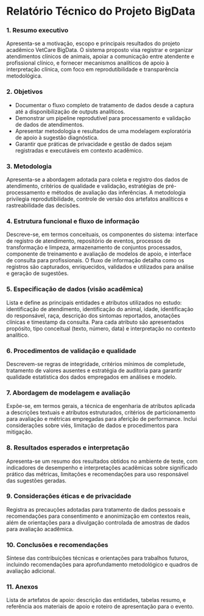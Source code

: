 # Relatório Técnico do Projeto BigData

### 1. Resumo executivo

Apresenta-se a motivação, escopo e principais resultados do projeto acadêmico VetCare BigData. O sistema proposto visa registrar e organizar atendimentos clínicos de animais, apoiar a comunicação entre atendente e profissional clínico, e fornecer mecanismos analíticos de apoio à interpretação clínica, com foco em reprodutibilidade e transparência metodológica.

### 2. Objetivos

- Documentar o fluxo completo de tratamento de dados desde a captura até a disponibilização de outputs analíticos.
- Demonstrar um pipeline reprodutível para processamento e validação de dados de atendimentos.
- Apresentar metodologia e resultados de uma modelagem exploratória de apoio à sugestão diagnóstica.
- Garantir que práticas de privacidade e gestão de dados sejam registradas e executáveis em contexto acadêmico.

### 3. Metodologia

Apresenta-se a abordagem adotada para coleta e registro dos dados de atendimento, critérios de qualidade e validação, estratégias de pré-processamento e métodos de avaliação das inferências. A metodologia privilegia reprodutibilidade, controle de versão dos artefatos analíticos e rastreabilidade das decisões.

### 4. Estrutura funcional e fluxo de informação

Descreve-se, em termos conceituais, os componentes do sistema: interface de registro de atendimento, repositório de eventos, processos de transformação e limpeza, armazenamento de conjuntos processados, componente de treinamento e avaliação de modelos de apoio, e interface de consulta para profissionais. O fluxo de informação detalha como os registros são capturados, enriquecidos, validados e utilizados para análise e geração de sugestões.

### 5. Especificação de dados (visão acadêmica)

Lista e define as principais entidades e atributos utilizados no estudo: identificação de atendimento, identificação do animal, idade, identificação do responsável, raça, descrição dos sintomas reportados, anotações clínicas e timestamp da consulta. Para cada atributo são apresentados propósito, tipo conceitual (texto, número, data) e interpretação no contexto analítico.

### 6. Procedimentos de validação e qualidade

Descrevem-se regras de integridade, critérios mínimos de completude, tratamento de valores ausentes e estratégia de auditoria para garantir qualidade estatística dos dados empregados em análises e modelo.

### 7. Abordagem de modelagem e avaliação

Expõe-se, em termos gerais, a técnica de engenharia de atributos aplicada a descrições textuais e atributos estruturados, critérios de particionamento para avaliação e métricas empregadas para aferição de performance. Inclui considerações sobre viés, limitação de dados e procedimentos para mitigação.

### 8. Resultados esperados e interpretação

Apresenta-se um resumo dos resultados obtidos no ambiente de teste, com indicadores de desempenho e interpretações acadêmicas sobre significado prático das métricas, limitações e recomendações para uso responsável das sugestões geradas.

### 9. Considerações éticas e de privacidade

Registra as precauções adotadas para tratamento de dados pessoais e recomendações para consentimento e anonimização em contextos reais, além de orientações para a divulgação controlada de amostras de dados para avaliação acadêmica.

### 10. Conclusões e recomendações

Síntese das contribuições técnicas e orientações para trabalhos futuros, incluindo recomendações para aprofundamento metodológico e quadros de avaliação adicional.

### 11. Anexos

Lista de artefatos de apoio: descrição das entidades, tabelas resumo, e referência aos materiais de apoio e roteiro de apresentação para o evento.
